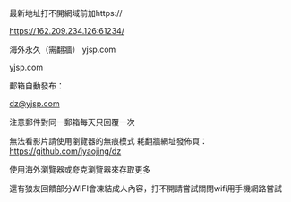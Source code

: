 最新地址打不開網域前加https://

https://162.209.234.126:61234/

海外永久（需翻牆） yjsp.com

yjsp.com

郵箱自動發布：

dz@yjsp.com

注意郵件對同一郵箱每天只回覆一次

無法看影片請使用瀏覽器的無痕模式 耗翻牆網址發佈頁：https://github.com/iyaojing/dz

使用海外瀏覽器或夸克瀏覽器來存取更多

還有狼友回饋部分WIFI會凍結成人內容，打不開請嘗試關閉wifi用手機網路嘗試